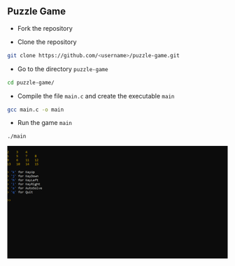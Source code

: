 ## Puzzle Game

* Fork the repository

* Clone the repository

```bash
git clone https://github.com/<username>/puzzle-game.git
```

* Go to the directory `puzzle-game`

```bash
cd puzzle-game/
```

* Compile the file `main.c` and create the executable `main`

```bash
gcc main.c -o main
```

* Run the game `main`

```bash
./main
```

![game][game]

[game]: ./game.gif "Game"

